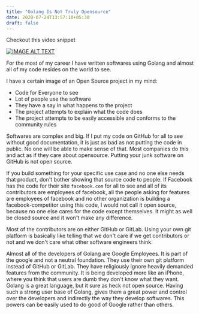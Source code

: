 ```yaml
---
title: "Golang Is Not Truly Opensource"
date: 2020-07-24T13:57:10+05:30
draft: false
---
```


Checkout this video snippet

[![IMAGE ALT TEXT](http://img.youtube.com/vi/LjFM8vw3pbU/0.jpg)](https://youtu.be/LjFM8vw3pbU?t=3139)

For the most of my career I have written softwares using Golang and almost all
of my code resides on the world to see.

I have a certain image of an Open Source project in my mind:
- Code for Everyone to see
- Lot of people use the software
- They have a say in what happens to the project
- The project attempts to explain what the code does
- The project attempts to be easily accessible and conforms to the community rules

Softwares are complex and big. If I put my code on GitHub for all to see without
good documentation, it is just as bad as not putting the code in public. No one
will be able to make sense of that. Most companies do this and act as if they care
about opensource. Putting your junk software on GitHub is not open source.

If you build something for your specific use case and no one else needs that product,
don't bother showing that source code to people. If Facebook has the code
for their site `facebook.com` for all to see and all of its contributors are
employees of facebook, all the people asking for features are employees of facebook and
no other organization is building a facebook-competitor using this code, I would not
call it open source, because no one else cares for the code except themselves. It
might as well be closed source and it won't make any difference.

Most of the contributors are on either GitHub or GitLab. Using your own git platform is
basically like telling that we don't care if we get contributors or not and we don't
care what other software engineers think.

Almost all of the developers of Golang are Google Employees. It is part of the google
and not a neutral foundation. They use their own git platform instead of GitHub or
GitLab. They have religiously ignore heavily demanded features from the community. It
is being developed more like an iPhone, where you think that users are dumb they don't
know what they want. Golang is a great language, but it sure as heck not open source.
Having such a strong user base of Golang, gives them a great power and control over
the developers and indirectly the way they develop softwares. This powers can be easily
used to do good of Google rather than others. 
